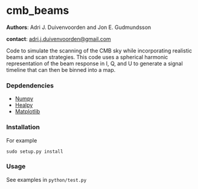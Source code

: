 # cmb_beams

**Authors**: Adri J. Duivenvoorden and Jon E. Gudmundsson

**contact**: adri.j.duivenvoorden@gmail.com

Code to simulate the scanning of the CMB sky while incorporating realistic beams and
scan strategies. This code uses a spherical harmonic representation of the beam response
in I, Q, and U to generate a signal timeline that can then be binned into a map.


### Depdendencies

* [Numpy](https://github.com/numpy/numpy)
* [Healpy](https://github.com/healpy/healpy)
* [Matplotlib](https://github.com/matplotlib/matplotlib)

### Installation

For example
```
sudo setup.py install
```

### Usage

See examples in `python/test.py`